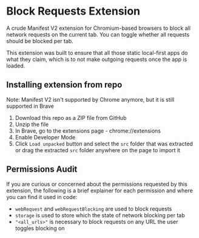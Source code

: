 # Block Requests Extension

A crude Manifest V2 extension for Chromium-based browsers to block all network requests on the current tab. You can toggle whether all requests should be blocked per tab. 

This extension was built to ensure that all those static local-first apps do what they claim, which is to not make outgoing requests once the app is loaded.

## Installing extension from repo
Note: Manifest V2 isn't supported by Chrome anymore, but it is still supported in Brave

1. Download this repo as a ZIP file from GitHub
2. Unzip the file
3. In Brave, go to the extensions page - chrome://extensions
4. Enable Developer Mode
5. Click `Load unpacked` button and select the `src` folder that was extracted or drag the extracted `src` folder anywhere on the page to import it

## Permissions Audit
If you are curious or concerned about the permissions requested by this extension, the following is a brief explainer for each permission and where you can find it used in code:
- `webRequest` and `webRequestBlocking` are used to block requests
- `storage` is used to store which the state of network blocking per tab 
- `"<all_urls>"` is necessary to block requests on any URL the user toggles blocking on